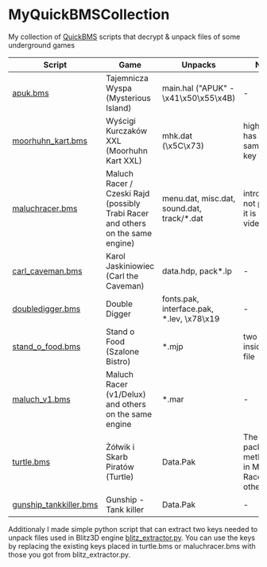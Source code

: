 # MyQuickBMSCollection
My collection of [QuickBMS](https://aluigi.altervista.org/quickbms.htm) scripts that decrypt &amp; unpack files of some underground games

| Script | Game | Unpacks | Notes
| -- | -- | -- | -- |
| [apuk.bms](apuk.bms) | Tajemnicza Wyspa (Mysterious Island) | main.hal ("APUK" - \x41\x50\x55\x4B) | - |
| [moorhuhn_kart.bms](moorhuhn_kart.bms) | Wyścigi Kurczaków XXL (Moorhuhn Kart XXL) | mhk.dat (\x5C\x73) | highscor.dat has the same xor key |
| [maluchracer.bms](maluchracer.bms) | Maluch Racer / Czeski Rajd (possibly Trabi Racer and others on the same engine) | menu.dat, misc.dat, sound.dat, track/\*.dat | intro.dat is not packed, it is normal video file.
| [carl_caveman.bms](carl_caveman.bms) | Karol Jaskiniowiec (Carl the Caveman) | data.hdp, pack\*.lp | - |
| [doubledigger.bms](doubledigger.bms) | Double Digger | fonts.pak, interface.pak, \*.lev, \x78\x19 | - |
| [stand_o_food.bms](stand_o_food.bms) | Stand o Food (Szalone Bistro) | \*.mjp | two .jpg inside each file |
| [maluch_v1.bms](maluch_v1.bms) | Maluch Racer (v1/Delux) and others on the same engine | \*.mar | - |
| [turtle.bms](turtle.bms) | Żółwik i Skarb Piratów (Turtle) | Data.Pak | The same pack method as in Maluch Racer v2, other keys |
| [gunship_tankkiller.bms](gunship_tankkiller.bms) | Gunship - Tank killer | Data.Pak | - |

Additionaly I made simple python script that can extract two keys needed to unpack files used in Blitz3D engine [blitz_extractor.py](blitz_extractor.py). You can use the keys by replacing the existing keys placed in turtle.bms or maluchracer.bms with those you got from blitz_extractor.py.
